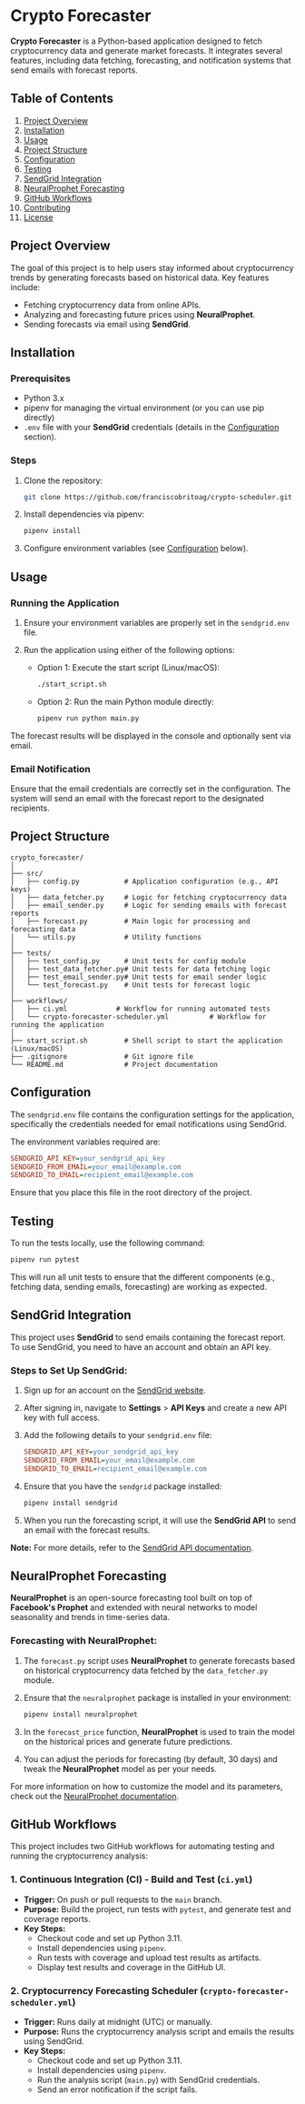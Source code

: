 
# Crypto Forecaster

**Crypto Forecaster** is a Python-based application designed to fetch cryptocurrency data and generate market forecasts. It integrates several features, including data fetching, forecasting, and notification systems that send emails with forecast reports.

## Table of Contents

1. [Project Overview](#project-overview)
2. [Installation](#installation)
3. [Usage](#usage)
4. [Project Structure](#project-structure)
5. [Configuration](#configuration)
6. [Testing](#testing)
7. [SendGrid Integration](#sendgrid-integration)
8. [NeuralProphet Forecasting](#neuralprophet-forecasting)
9. [GitHub Workflows](#github-workflows)
10. [Contributing](#contributing)
11. [License](#license)

## Project Overview

The goal of this project is to help users stay informed about cryptocurrency trends by generating forecasts based on historical data. Key features include:

- Fetching cryptocurrency data from online APIs.
- Analyzing and forecasting future prices using **NeuralProphet**.
- Sending forecasts via email using **SendGrid**.

## Installation

### Prerequisites

- Python 3.x
- pipenv for managing the virtual environment (or you can use pip directly)
- `.env` file with your **SendGrid** credentials (details in the [Configuration](#configuration) section).

### Steps

1. Clone the repository:

   ```bash
   git clone https://github.com/franciscobritoag/crypto-scheduler.git
   ```

2. Install dependencies via pipenv:

   ```bash
   pipenv install
   ```

3. Configure environment variables (see [Configuration](#configuration) below).

## Usage

### Running the Application

1. Ensure your environment variables are properly set in the `sendgrid.env` file.

2. Run the application using either of the following options:

   - Option 1: Execute the start script (Linux/macOS):
   
     ```bash
     ./start_script.sh
     ```

   - Option 2: Run the main Python module directly:
   
     ```bash
     pipenv run python main.py
     ```

The forecast results will be displayed in the console and optionally sent via email.

### Email Notification

Ensure that the email credentials are correctly set in the configuration. The system will send an email with the forecast report to the designated recipients.

## Project Structure

```
crypto_forecaster/
│
├── src/
│   ├── config.py           # Application configuration (e.g., API keys)
│   ├── data_fetcher.py     # Logic for fetching cryptocurrency data
│   ├── email_sender.py     # Logic for sending emails with forecast reports
│   ├── forecast.py         # Main logic for processing and forecasting data
│   └── utils.py            # Utility functions
│
├── tests/
│   ├── test_config.py      # Unit tests for config module
│   ├── test_data_fetcher.py# Unit tests for data fetching logic
│   ├── test_email_sender.py# Unit tests for email sender logic
│   └── test_forecast.py    # Unit tests for forecast logic
│
├── workflows/
│   ├── ci.yml            # Workflow for running automated tests
│   └── crypto-forecaster-scheduler.yml          # Workflow for running the application
│
├── start_script.sh         # Shell script to start the application (Linux/macOS)
├── .gitignore              # Git ignore file
└── README.md               # Project documentation
```

## Configuration

The `sendgrid.env` file contains the configuration settings for the application, specifically the credentials needed for email notifications using SendGrid.

The environment variables required are:

```ini
SENDGRID_API_KEY=your_sendgrid_api_key
SENDGRID_FROM_EMAIL=your_email@example.com
SENDGRID_TO_EMAIL=recipient_email@example.com
```

Ensure that you place this file in the root directory of the project.

## Testing

To run the tests locally, use the following command:

```bash
pipenv run pytest
```

This will run all unit tests to ensure that the different components (e.g., fetching data, sending emails, forecasting) are working as expected.

## SendGrid Integration

This project uses **SendGrid** to send emails containing the forecast report. To use SendGrid, you need to have an account and obtain an API key.

### Steps to Set Up SendGrid:

1. Sign up for an account on the [SendGrid website](https://sendgrid.com/).
2. After signing in, navigate to **Settings** > **API Keys** and create a new API key with full access.
3. Add the following details to your `sendgrid.env` file:
   ```ini
   SENDGRID_API_KEY=your_sendgrid_api_key
   SENDGRID_FROM_EMAIL=your_email@example.com
   SENDGRID_TO_EMAIL=recipient_email@example.com
   ```
4. Ensure that you have the `sendgrid` package installed:
   ```bash
   pipenv install sendgrid
   ```

5. When you run the forecasting script, it will use the **SendGrid API** to send an email with the forecast results.

**Note:** For more details, refer to the [SendGrid API documentation](https://docs.sendgrid.com/).

## NeuralProphet Forecasting

**NeuralProphet** is an open-source forecasting tool built on top of **Facebook's Prophet** and extended with neural networks to model seasonality and trends in time-series data.

### Forecasting with NeuralProphet:

1. The `forecast.py` script uses **NeuralProphet** to generate forecasts based on historical cryptocurrency data fetched by the `data_fetcher.py` module.
2. Ensure that the `neuralprophet` package is installed in your environment:
   ```bash
   pipenv install neuralprophet
   ```

3. In the `forecast_price` function, **NeuralProphet** is used to train the model on the historical prices and generate future predictions.

4. You can adjust the periods for forecasting (by default, 30 days) and tweak the **NeuralProphet** model as per your needs.

For more information on how to customize the model and its parameters, check out the [NeuralProphet documentation](https://neuralprophet.com/).

## GitHub Workflows

This project includes two GitHub workflows for automating testing and running the cryptocurrency analysis:

### 1. Continuous Integration (CI) - Build and Test (`ci.yml`)

- **Trigger:** On push or pull requests to the `main` branch.
- **Purpose:** Build the project, run tests with `pytest`, and generate test and coverage reports.
- **Key Steps:**
  - Checkout code and set up Python 3.11.
  - Install dependencies using `pipenv`.
  - Run tests with coverage and upload test results as artifacts.
  - Display test results and coverage in the GitHub UI.

### 2. Cryptocurrency Forecasting Scheduler (`crypto-forecaster-scheduler.yml`)

- **Trigger:** Runs daily at midnight (UTC) or manually.
- **Purpose:** Runs the cryptocurrency analysis script and emails the results using SendGrid.
- **Key Steps:**
  - Checkout code and set up Python 3.11.
  - Install dependencies using `pipenv`.
  - Run the analysis script (`main.py`) with SendGrid credentials.
  - Send an error notification if the script fails.
